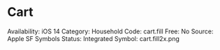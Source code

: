 # Cart

Availability: iOS 14
Category: Household
Code: cart.fill
Free: No
Source: Apple SF Symbols
Status: Integrated
Symbol: cart.fill2x.png